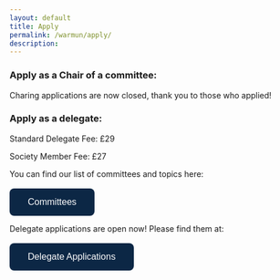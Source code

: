 ```yaml
---
layout: default
title: Apply
permalink: /warmun/apply/
description:
---
```


### Apply as a Chair of a committee:
Charing applications are now closed, thank you to those who applied!

### Apply as a delegate:
Standard Delegate Fee: £29 

Society Member Fee: £27

You can find our list of committees and topics here:
<br><br>
<a href="http://warwickun.org/warmun/committees"><button style="background-color:#0C2745;border: none; border-radius: 8px; color: white; padding: 15px 32px; text-align: center; text-decoration: none; display: inline-block; font-size: 16px; cursor: pointer;">Committees</button></a>

Delegate applications are open now! Please find them at:
<br><br>
<a href="https://docs.google.com/forms/d/e/1FAIpQLScP0xlmX5-tKhwIp0KKiZhKGRdnBdJDc2eMRO5wLGAQwU_I3A/viewform"><button style="background-color:#0C2745;border: none; border-radius: 8px; color: white; padding: 15px 32px; text-align: center; text-decoration: none; display: inline-block; font-size: 16px; cursor: pointer;">Delegate Applications</button></a>

